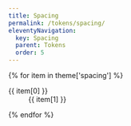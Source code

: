 ```yaml
---
title: Spacing
permalink: /tokens/spacing/
eleventyNavigation:
  key: Spacing
  parent: Tokens
  order: 5
---
```


{% for item in theme['spacing'] %}
<dl class="flex gap-sm">
  <dt class="font-bold w-20">{{ item[0] }}</dt>
  <dd>{{ item[1] }}</dd>
</dl>
{% endfor %}
